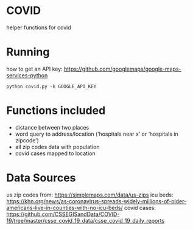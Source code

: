 # COVID

helper functions for covid

# Running
how to get an API key: https://github.com/googlemaps/google-maps-services-python

`python covid.py -k GOOGLE_API_KEY`

# Functions included
- distance between two places
- word query to address/location (‘hospitals near x’ or ‘hospitals in zipcode’)
- all zip codes data with population
- covid cases mapped to location

# Data Sources
us zip codes from: https://simplemaps.com/data/us-zips
icu beds: https://khn.org/news/as-coronavirus-spreads-widely-millions-of-older-americans-live-in-counties-with-no-icu-beds/
covid cases: https://github.com/CSSEGISandData/COVID-19/tree/master/csse_covid_19_data/csse_covid_19_daily_reports
